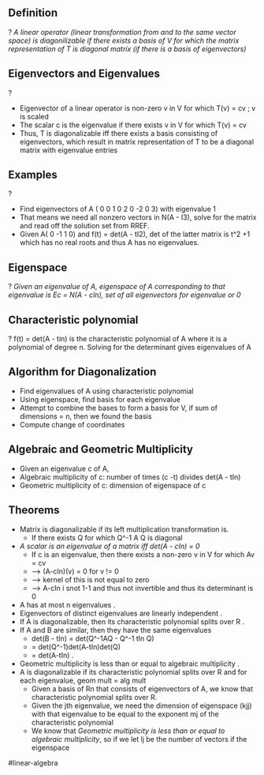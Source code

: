
## Definition
?
*A linear operator (linear transformation from and to the same vector space) is diagonilizable if there exists a basis of V for which the matrix representation of T is diagonal matrix (if there is a basis of eigenvectors)*

## Eigenvectors and Eigenvalues
?
- Eigenvector of a linear operator is non-zero v in V for which T(v) = cv ; v is scaled
- The scalar c is the eigenvalue if there exists v in V for which T(v) = cv
- Thus, T is diagonalizable iff there exists a basis consisting of eigenvectors, which result in matrix representation of T to be a diagonal matrix with eigenvalue entries

## Examples
?
- Find eigenvectors of A ( 0 0 1 
					 0 2 0
					 -2 0 3) with eigenvalue 1
- That means we need all nonzero vectors in N(A - I3), solve for the matrix and read off the solution set from RREF.
- Given A( 0 -1 1 0) and f(t) = det(A - tI2), det of the latter matrix is t^2 +1 which has no real roots and thus A has no eigenvalues.


## Eigenspace
?
*Given an eigenvalue of A, eigenspace of A corresponding to that eigenvalue is Ec = N(A - cIn), set of all eigenvectors for eigenvalue or 0*

## Characteristic polynomial
?
f(t) = det(A - tin) is the characteristic polynomial of A where it is a polynomial of degree n. Solving for the determinant gives eigenvalues of A 

## Algorithm for Diagonalization
- Find eigenvalues of A using characteristic polynomial
- Using eigenspace, find basis for each eigenvalue
- Attempt to combine the bases to form a basis for V, if sum of dimensions = n, then we found the basis
- Compute change of coordinates

## Algebraic and Geometric Multiplicity
- Given an eigenvalue c of A,
- Algebraic multiplicity of c: number of times (c -t) divides det(A - tIn)
- Geometric multiplicity of c: dimension of eigenspace of c

## Theorems
- Matrix is diagonalizable if its left multiplication transformation is.
	- If there exists Q for which Q^-1 A Q is diagonal
- *A scalar is an eigenvalue of a matrix iff det(A - cIn) = 0*
	- If c is an eigenvalue, then there exists a non-zero v in V for which Av = cv
	- --> (A-cIn)(v) = 0 for v != 0
	- --> kernel of this is not equal to zero
	- --> A-cIn i snot 1-1 and thus not invertible and thus its determinant is 0
-  A has at most n eigenvalues
.
- Eigenvectors of distinct eigenvalues are linearly independent 
.
- If A is diagonalizable, then its characteristic polynomial splits over R
.
- If A and B are similar, then they have the same eigenvalues
	- det(B - tIn) = det(Q^-1AQ - Q^-1 tIn Q)
	- = det(Q^-1)det(A-tIn)det(Q)
	- = det(A-tIn)
.
- Geometric multiplicity is less than or equal to algebraic multiplicity
.
- A is diagonalizable if its characteristic polynomial splits over R and for each eigenvalue, geom mult = alg mult
	- Given a basis of Rn that consists of eigenvectors of A, we know that characteristic polynomial splits over R.
	- Given the jth eigenvalue, we need the dimension of eigenspace (kjj) with that eigenvalue to be equal to the exponent mj of the characteristic polynomial
	- We know that *Geometric multiplicity is less than or equal to algebraic multiplicity*, so if we let lj be the number of vectors if the eigenspace 




#linear-algebra